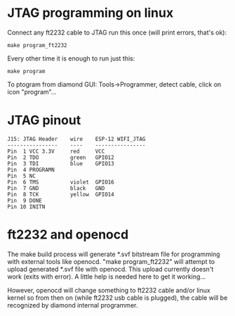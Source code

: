 # JTAG programming on linux

Connect any ft2232 cable to JTAG
run this once (will print errors, that's ok):

    make program_ft2232

Every other time it is enough to run just this:

    make program

To ptogram from diamond GUI:
Tools->Programmer, detect cable, click on icon "program"...

# JTAG pinout

    J15: JTAG Header    wire    ESP-12 WIFI_JTAG
    ----------------    ----    ----------------
    Pin  1 VCC 3.3V     red     VCC
    Pin  2 TDO          green   GPIO12
    Pin  3 TDI          blue    GPIO13
    Pin  4 PROGRAMN
    Pin  5 NC
    Pin  6 TMS          violet  GPIO16
    Pin  7 GND          black   GND
    Pin  8 TCK          yellow  GPIO14
    Pin  9 DONE
    Pin 10 INITN

# ft2232 and openocd

The make build process will generate *.svf bitstream file 
for programming with external tools like openocd. 
"make program_ft2232" will attempt to upload generated *.svf file 
with openocd. This upload currently doesn't work (exits with error).
A little help is needed here to get it working...

However, openocd will change something to ft2232 cable and/or linux kernel 
so from then on (while ft2232 usb cable is plugged), the cable will be 
recognized by diamond internal programmer.
